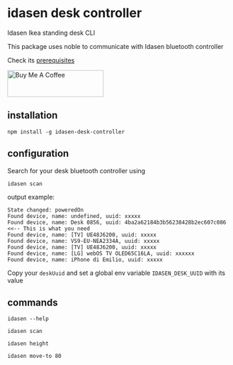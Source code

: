 # idasen desk controller
Idasen Ikea standing desk CLI

This package uses noble to communicate with Idasen bluetooth controller 

Check its [prerequisites](https://github.com/abandonware/noble#os-x)

<a href="https://www.buymeacoffee.com/emiliosp" target="_blank"><img src="https://cdn.buymeacoffee.com/buttons/v2/default-yellow.png" alt="Buy Me A Coffee" style="height: 60px !important;width: 217px !important;" ></a>

## installation
```shell
npm install -g idasen-desk-controller
```

## configuration
Search for your desk bluetooth controller using 
```shell
idasen scan
```
output example:
```shell
State changed: poweredOn
Found device, name: undefined, uuid: xxxxx
Found device, name: Desk 0856, uuid: 4ba2a62184b3b56238428b2ec607c086 <<-- This is what you need
Found device, name: [TV] UE48J6200, uuid: xxxxx
Found device, name: VS9-EU-NEA2334A, uuid: xxxxx
Found device, name: [TV] UE48J6200, uuid: xxxxx
Found device, name: [LG] webOS TV OLED65C16LA, uuid: xxxxxx
Found device, name: iPhone di Emilio, uuid: xxxxx
```
Copy your `deskUuid` and set a global env variable `IDASEN_DESK_UUID` with its value

## commands
```shell
idasen --help
```
```shell
idasen scan
```
```shell
idasen height
```
```shell
idasen move-to 80
```

